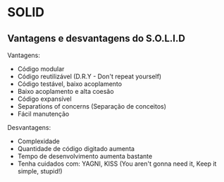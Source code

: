# SOLID

## Vantagens e desvantagens do S.O.L.I.D

Vantagens:

- Código modular
- Código reutilizável (D.R.Y - Don't repeat yourself)
- Código testável, baixo acoplamento
- Baixo acoplamento e alta coesão
- Código expansível
- Separations of concerns (Separação de conceitos)
- Fácil manutenção

Desvantagens:

- Complexidade
- Quantidade de código digitado aumenta
- Tempo de desenvolvimento aumenta bastante
- Tenha cuidados com: YAGNI, KISS (You aren't gonna need it, Keep it simple, stupid!)
